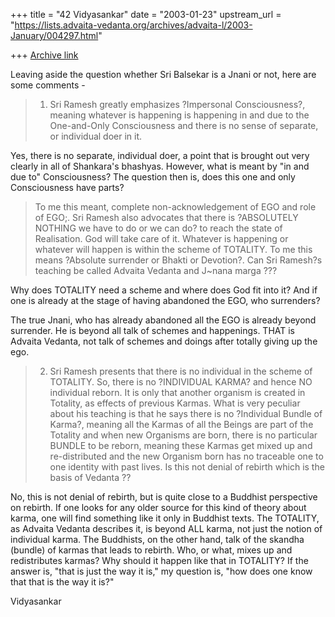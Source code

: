 +++
title = "42 Vidyasankar"
date = "2003-01-23"
upstream_url = "https://lists.advaita-vedanta.org/archives/advaita-l/2003-January/004297.html"

+++
[Archive link](https://lists.advaita-vedanta.org/archives/advaita-l/2003-January/004297.html)

Leaving aside the question whether Sri Balsekar is a Jnani or not, here are
some comments -

>1. Sri Ramesh greatly emphasizes ?Impersonal Consciousness?, meaning
>whatever is happening is happening in and due to the One-and-Only
>Consciousness and there is no sense of separate, or individual doer  in it.

Yes, there is no separate, individual doer, a point that is brought out very
clearly in all of Shankara's bhashyas. However, what is meant by "in and due
to" Consciousness? The question then is, does this one and only
Consciousness have parts?

>To me this meant, complete non-acknowledgement of EGO and role of EGO;. Sri
>Ramesh also advocates that there is ?ABSOLUTELY NOTHING we have to do or we
>can do? to reach the state of Realisation. God will take care of it.
>Whatever is happening or whatever will happen is within the scheme of
>TOTALITY. To me this means ?Absolute surrender or Bhakti or Devotion?. Can
>Sri Ramesh?s teaching  be called Advaita Vedanta and J~nana marga ???

Why does TOTALITY need a scheme and where does God fit into it? And if one
is already at the stage of having abandoned the EGO, who surrenders?

The true Jnani, who has already abandoned all the EGO is already beyond
surrender. He is beyond all talk of schemes and happenings. THAT is Advaita
Vedanta, not talk of schemes and doings after totally giving up the ego.

>2. Sri Ramesh presents that there is no individual in the scheme of
>TOTALITY. So, there is no ?INDIVIDUAL KARMA? and hence NO individual
>reborn. It is only that another organism is created in Totality, as effects
>of previous Karmas. What is very peculiar about his teaching is that he
>says there is no ?Individual Bundle of Karma?, meaning all the Karmas of
>all the Beings are part of the Totality and when new Organisms are born,
>there is no particular BUNDLE to be reborn, meaning these Karmas get mixed
>up and re-distributed and the new Organism born has no traceable one to one
>identity with past lives. Is this not denial of rebirth which is the basis
>of Vedanta ??

No, this is not denial of rebirth, but is quite close to a Buddhist
perspective on rebirth. If one looks for any older source for this kind of
theory about karma, one will find something like it only in Buddhist texts.
The TOTALITY, as Advaita Vedanta describes it, is beyond ALL karma, not just
the notion of individual karma. The Buddhists, on the other hand, talk of
the skandha (bundle) of karmas that leads to rebirth. Who, or what, mixes up
and redistributes karmas? Why should it happen like that in TOTALITY? If the
answer is, "that is just the way it is," my question is, "how does one know
that that is the way it is?"

Vidyasankar

